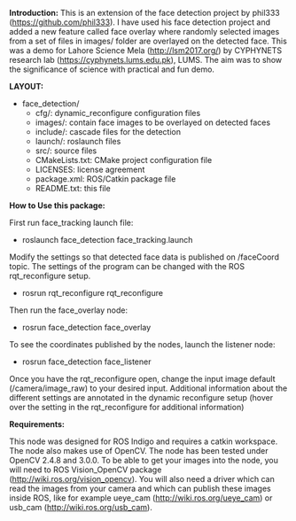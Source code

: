 **Introduction:**
This is an extension of the face detection project by phil333 (https://github.com/phil333). I have used his face detection project and added a new feature called face overlay where randomly selected images from a set of files in images/ folder are overlayed on the detected face. This was a demo for Lahore Science Mela (http://lsm2017.org/) by CYPHYNETS research lab (https://cyphynets.lums.edu.pk), LUMS. The aim was to show the significance of science with practical and fun demo.


**LAYOUT:**
- face_detection/
  - cfg/:                 dynamic_reconfigure configuration files
  - images/:              contain face images to be overlayed on detected faces
  - include/:             cascade files for the detection
  - launch/:              roslaunch files
  - src/:                 source files
  - CMakeLists.txt:       CMake project configuration file
  - LICENSES:             license agreement
  - package.xml:          ROS/Catkin package file
  - README.txt:           this file

**How to Use this package:**

First run face_tracking launch file:
  - roslaunch face_detection face_tracking.launch
  
Modify the settings so that detected face data is published on /faceCoord topic. The settings of the program can be changed with the ROS rqt_reconfigure setup.
  - rosrun rqt_reconfigure rqt_reconfigure
  
Then run the face_overlay node:
  - rosrun face_detection face_overlay

To see the coordinates published by the nodes, launch the listener node:
  - rosrun face_detection face_listener


Once you have the rqt_reconfigure open, change the input image default
(/camera/image_raw) to your desired input. Additional information about the
different settings are annotated in the dynamic reconfigure setup (hover over
the setting in the rqt_reconfigure for additional information)


**Requirements:**

This node was designed for ROS Indigo and requires a catkin workspace. The node
also makes use of OpenCV. The node has been tested under OpenCV 2.4.8 and 3.0.0.
To be able to get your images into the node, you will need to ROS Vision_OpenCV
package (http://wiki.ros.org/vision_opencv). You will also need a driver which
can read the images from your camera and which can publish these images inside
ROS, like for example ueye_cam (http://wiki.ros.org/ueye_cam) or usb_cam
(http://wiki.ros.org/usb_cam).
